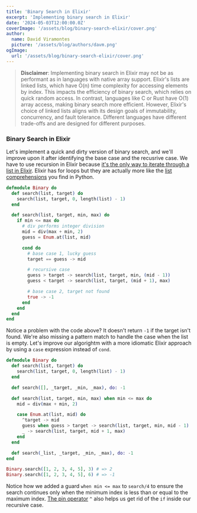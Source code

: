 ```yaml
---
title: 'Binary Search in Elixir'
excerpt: 'Implementing binary search in Elixir'
date: '2024-05-03T12:00:00.0Z'
coverImage: '/assets/blog/binary-search-elixir/cover.png'
author:
  name: David Viramontes
  picture: '/assets/blog/authors/davm.png'
ogImage:
  url: '/assets/blog/binary-search-elixir/cover.png'
---
```


> **Disclaimer**: Implementing binary search in Elixir may not be as performant as in languages with native array support. Elixir's lists are linked lists, which have O(n) time complexity for accessing elements by index. This impacts the efficiency of binary search, which relies on quick random access. In contrast, languages like C or Rust have O(1) array access, making binary search more efficient. However, Elixir's choice of linked lists aligns with its design goals of immutability, concurrency, and fault tolerance. Different languages have different trade-offs and are designed for different purposes.

### Binary Search in Elixir

Let's implement a quick and dirty version of binary search, and we'll improve upon it after identifying the base case and the recusrive case. We have to use recursion in Elixir because [it's the only way to iterate through a list in Elixir](https://hexdocs.pm/elixir/recursion.html). Elixir has for loops but they are actually more like the [list comprehensions](https://hashrocket.com/blog/posts/elixir-for-loops-go-beyond-comprehension) you find in Python.

```elixir
defmodule Binary do
  def search(list, target) do
    search(list, target, 0, length(list) - 1)
  end

  def search(list, target, min, max) do
    if min <= max do
      # div performs integer division
      mid = div(max + min, 2)
      guess = Enum.at(list, mid)

      cond do
        # base case 1, lucky guess
        target == guess -> mid

        # recursive case
        guess > target -> search(list, target, min, (mid - 1))
        guess < target -> search(list, target, (mid + 1), max)

        # base case 2, target not found
        true -> -1
      end
    end
  end
end
```

Notice a problem with the code above? It doesn't return `-1` if the target isn't found. We're also missing a pattern match to handle the case when the list is empty. Let's improve our algorightm with a more idiomatic Elixir approach by using a `case` expression instead of `cond`.

```elixir
defmodule Binary do
  def search(list, target) do
    search(list, target, 0, length(list) - 1)
  end

  def search([], _target, _min, _max), do: -1

  def search(list, target, min, max) when min <= max do
    mid = div(max + min, 2)

    case Enum.at(list, mid) do
      ^target -> mid
      guess when guess > target -> search(list, target, min, mid - 1)
      _ -> search(list, target, mid + 1, max)
    end
  end

  def search(_list, _target, _min, _max), do: -1
end

Binary.search([1, 2, 3, 4, 5], 3) # => 2
Binary.search([1, 2, 3, 4, 5], 6) # => -1
```

Notice how we added a guard `when min <= max` to `search/4` to ensure the search continues only when the minimum index is less than or equal to the maximum index. [The pin operator](https://hexdocs.pm/elixir/pattern-matching.html#the-pin-operator) `^` also helps us get rid of the `if` inside our recursive case.
